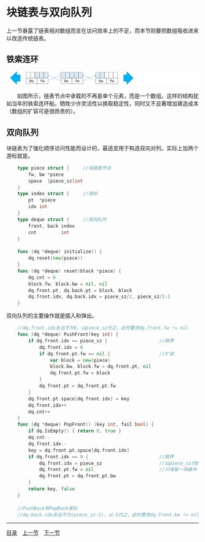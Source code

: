 # 块链表与双向队列

上一节暴露了链表相对数组而言在访问效率上的不足，而本节则要把数组吸收进来以改造传统链表。

## 铁索连环
![](../images/Deque.png)

　　如图所示，链表节点中承载的不再是单个元素，而是一个数组。这样的结构犹如当年的铁索连环船，牺牲少许灵活性以换取稳定性，同时又不显著增加建造成本（数组的扩容可是很昂贵的）。

## 双向队列
块链表为了强化顺序访问性能而设计的，最适宜用于构造双向对列。实际上加两个游标就是。
```go
	type piece struct {		//块链表节点
		fw, bw *piece
		space  [piece_sz]int
	}
	type index struct {		//游标
		pt  *piece
		idx int
	}
	type deque struct {		//双向队列
		front, back index
		cnt         int
	}
	
	func (dq *deque) initialize() {
		dq.reset(new(piece))
	}
	func (dq *deque) reset(block *piece) {
		dq.cnt = 0
		block.fw, block.bw = nil, nil
		dq.front.pt, dq.back.pt = block, block
		dq.front.idx, dq.back.idx = piece_sz/2, piece_sz/2-1
	}
```
双向队列的主要操作就是插入和弹出。
```go
	//dq.front.idx永远不为0，以piece_sz代之，此时要求dq.front.fw != nil
	func (dq *deque) PushFront(key int) {
		if dq.front.idx == piece_sz {					//跨界
			dq.front.idx = 0
			if dq.front.pt.fw == nil {					//扩容
				var block = new(piece)
				block.bw, block.fw = dq.front.pt, nil
				dq.front.pt.fw = block
			}
			dq.front.pt = dq.front.pt.fw
		}
		dq.front.pt.space[dq.front.idx] = key
		dq.front.idx++
		dq.cnt++
	}
	func (dq *deque) PopFront() (key int, fail bool) {
		if dq.IsEmpty() { return 0, true }
		dq.cnt--
		dq.front.idx--
		key = dq.front.pt.space[dq.front.idx]
		if dq.front.idx == 0 {							//跨界
			dq.front.idx = piece_sz 					//以piece_sz代0
			dq.front.pt.fw = nil    					//只保留一块缓冲
			dq.front.pt = dq.front.pt.bw
		}
		return key, false
	}

	//PushBack和PopBack类似
	//dq.back.idx永远不为(piece_sz-1)，以-1代之，此时要求dq.front.bw != nil
```

---
[目录](../index.md)　[上一节](02-A.md)　[下一节](02-C.md)